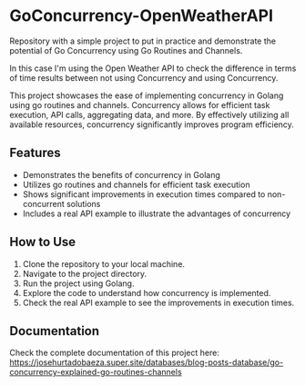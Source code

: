 # GoConcurrency-OpenWeatherAPI
Repository with a simple project to put in practice and demonstrate the potential of Go Concurrency using Go Routines and Channels.

In this case I'm using the Open Weather API to check the difference in terms of time results between not using Concurrency and using Concurrency.

This project showcases the ease of implementing concurrency in Golang using go routines and channels. Concurrency allows for efficient task execution, API calls, aggregating data, and more. By effectively utilizing all available resources, concurrency significantly improves program efficiency.

## Features
- Demonstrates the benefits of concurrency in Golang
- Utilizes go routines and channels for efficient task execution
- Shows significant improvements in execution times compared to non-concurrent solutions
- Includes a real API example to illustrate the advantages of concurrency

## How to Use
1. Clone the repository to your local machine.
2. Navigate to the project directory.
3. Run the project using Golang.
4. Explore the code to understand how concurrency is implemented.
5. Check the real API example to see the improvements in execution times.

## Documentation
Check the complete documentation of this project here: https://josehurtadobaeza.super.site/databases/blog-posts-database/go-concurrency-explained-go-routines-channels
